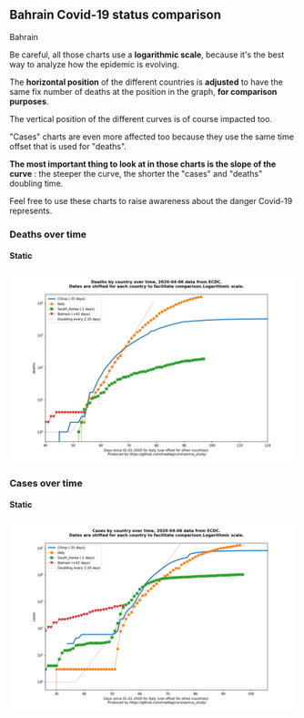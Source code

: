 ## Bahrain Covid-19 status comparison 

Bahrain



Be careful, all those charts use a **logarithmic scale**, because it's the best way to analyze how the epidemic is evolving.
 
The **horizontal position** of the different countries is **adjusted** to have the same fix number of deaths at the position in the graph, **for comparison purposes**.

The vertical position of the different curves is of course impacted too.

"Cases" charts are even more affected too because they use the same time offset that is used for "deaths".

**The most important thing to look at in those charts is the slope of the curve** : the steeper the curve, the shorter the "cases" and "deaths" doubling time.

Feel free to use these charts to raise awareness about the danger Covid-19 represents. 


 
### Deaths over time
 
#### Static
![Bahrain covid-19 deaths static chart](https://raw.githubusercontent.com/madlag/coronavirus_study/master/notebooks/graphs/2020-04-06/countries/Bahrain/2020-04-06_Bahrain_deaths.png "Bahrain covid-19 deaths static chart")   

 
### Cases over time
 
#### Static
![Bahrain covid-19 cases static chart](https://raw.githubusercontent.com/madlag/coronavirus_study/master/notebooks/graphs/2020-04-06/countries/Bahrain/2020-04-06_Bahrain_cases.png "Bahrain covid-19 cases static chart")   

